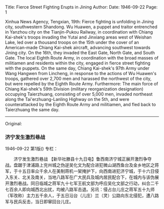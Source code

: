Title: Fierce Street Fighting Erupts in Jining
Author:
Date: 1946-09-22
Page: 1

Xinhua News Agency, Tengxian, 19th: Fierce fighting is unfolding in Jining city, southwestern Shandong. Wu Huawen, a puppet and traitor entrenched in Yanzhou city on the Tianjin-Pukou Railway, in coordination with Chiang Kai-shek's troops invading the Yutai and Jinxiang areas west of Weishan Lake, led over a thousand troops on the 15th under the cover of an American-made Chiang Kai-shek aircraft, advancing southwest towards Jining city. On the 16th, they invaded the East Gate, North Gate, and South Gate. The local Eighth Route Army, in coordination with the broad masses of militiamen and residents within the city, engaged in fierce street fighting with the puppets. On the same day, Chiang Kai-shek's 97th Army under Wang Hangwen from Lincheng, in response to the actions of Wu Huawen's troops, gathered over 2,700 men and harassed the northwest of the city, but were repelled by the Eighth Route Army. Furthermore: The main force of Chiang Kai-shek's 59th Division (military reorganization designation) occupying Taierzhuang, consisting of over 5,000 men, invaded northeast along the Tai'erzhuang-Lanling Highway on the 5th, and were counterattacked by the Eighth Route Army and militiamen, and fled back to Taierzhuang the same day.



<hr /> 

Original: 


### 济宁发生激烈巷战

1946-09-22
第1版()
专栏：

　　济宁发生激烈巷战
    【新华社滕县十九日电】鲁西南济宁城正展开激烈争夺战。盘踞于津浦路上兖州城之伪逆吴化文为配合进犯微山湖西鱼台及金乡地区之蒋军，于十五日率众千余人在美制蒋机一架掩护下，向西南进犯济宁城，于十六日侵入东关、北关及南关，当地八路军在广大民兵及城内居民配合下，在城内与该伪展开激烈巷战。同日临城之蒋军九十七军王航文部为呼应吴化文部之行动，纠合二千七百余人即向城西北出扰，均被八路军击退。另讯：侵占台儿庄之蒋军五十九师（军改称）主力五千余人，于五日沿台（儿庄）兰（灵）公路向东北侵犯，遭八路军与民兵反击，当日即窜回台儿庄。
